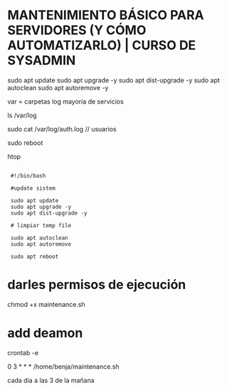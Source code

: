 # MANTENIMIENTO BÁSICO PARA SERVIDORES (Y CÓMO AUTOMATIZARLO) | CURSO DE SYSADMIN

sudo apt update
sudo apt upgrade -y
sudo apt dist-upgrade -y
sudo apt autoclean
sudo apt autoremove -y


var = carpetas log
mayoria de servicios

ls /var/log

sudo cat /var/log/auth.log // usuarios

sudo reboot


htop 

```

 #!/bin/bash

 #update sistem

 sudo apt update
 sudo apt upgrade -y
 sudo apt dist-upgrade -y
 
 # limpiar temp file

 sudo apt autoclean
 sudo apt autoremove

 sudo apt reboot

```


# darles permisos de ejecución

chmod +x maintenance.sh

# add deamon

crontab -e

0 3 * * *  /home/benja/maintenance.sh

cada dia a las 3 de la mañana






